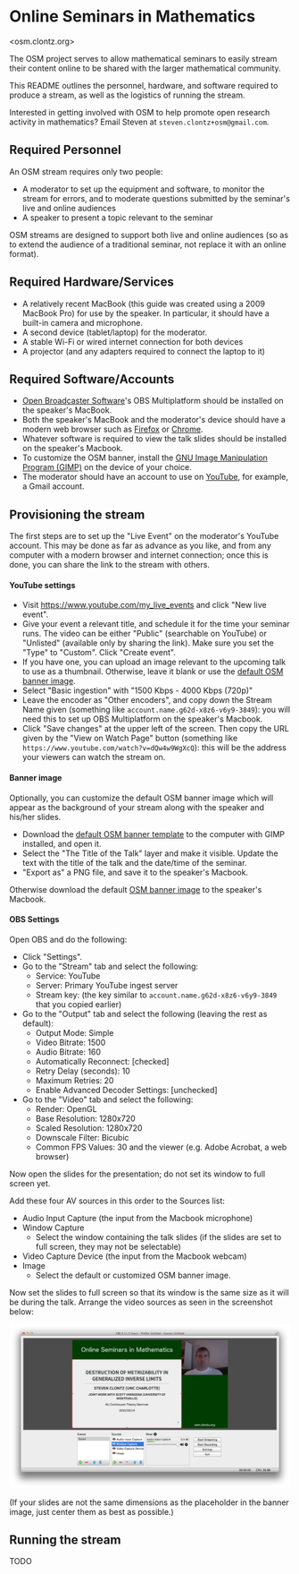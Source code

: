 # Online Seminars in Mathematics

<osm.clontz.org>

The OSM project serves to allow mathematical seminars to easily stream their content online to be shared with the larger mathematical community.

This README outlines the personnel, hardware, and software required to produce a stream, as well as the logistics of running the stream.

Interested in getting involved with OSM to help promote open research activity
in mathematics? Email Steven at `steven.clontz+osm@gmail.com`.

## Required Personnel

An OSM stream requires only two people:

* A moderator to set up the equipment and software, to monitor the stream for
  errors, and to moderate questions submitted by the seminar's live and online
  audiences
* A speaker to present a topic relevant to the seminar

OSM streams are designed to support both live and online audiences (so as
to extend the audience of a traditional seminar, not replace it with an
online format).

## Required Hardware/Services

* A relatively recent MacBook (this guide was created using a 2009 MacBook Pro)
  for use by the speaker. In particular, it should have a built-in camera and
  microphone.
* A second device (tablet/laptop) for the moderator.
* A stable Wi-Fi or wired internet connection for both devices
* A projector (and any adapters required to connect the laptop to it)

## Required Software/Accounts

* [Open Broadcaster Software](https://obsproject.com/)'s
  OBS Multiplatform should be installed
  on the speaker's MacBook.
* Both the speaker's MacBook and the moderator's device should have a modern
  web browser such as [Firefox](https://www.mozilla.org/en-US/firefox/)
  or [Chrome](https://www.google.com/chrome/browser/desktop/).
* Whatever software is required to view the talk slides should be installed
  on the speaker's Macbook.
* To customize the OSM banner, install the
  [GNU Image Manipulation Program (GIMP)](http://www.gimp.org/downloads/)
  on the device of your choice.
* The moderator should have an account to use on [YouTube](http://youtube.com),
  for example, a Gmail account.

## Provisioning the stream

The first steps are to set up the "Live Event" on the moderator's YouTube
account. This may be done as far as advance as you like, and from any
computer with a modern browser and internet connection; once this is done,
you can share the link to the stream with others.

#### YouTube settings

* Visit <https://www.youtube.com/my_live_events> and click "New live event".
* Give your event a relevant title, and schedule it for the time your
  seminar runs. The video can be either "Public" (searchable on YouTube) or
  "Unlisted" (available only by sharing the link).
  Make sure you set the "Type" to "Custom". Click "Create event".
* If you have one, you can upload an image relevant to the upcoming talk to
  use as a thumbnail. Otherwise, leave it blank or use the
  [default OSM banner image](https://raw.githubusercontent.com/StevenClontz/osm/master/osm_stream_banner.png).
* Select "Basic ingestion" with "1500 Kbps - 4000 Kbps (720p)"
* Leave the encoder as "Other encoders", and copy down the Stream Name given
  (something like `account.name.g62d-x8z6-v6y9-3849`): you will need this
  to set up OBS Multiplatform on the speaker's Macbook.
* Click "Save changes" at the upper left of the screen. Then copy the URL
  given by the "View on Watch Page" button (something like
  `https://www.youtube.com/watch?v=dQw4w9WgXcQ`):
  this will be the address your viewers can watch the stream on.

#### Banner image

Optionally, you can customize the default OSM banner image which will appear
as the background of your stream along with the speaker and his/her slides.

* Download the
  [default OSM banner template](https://raw.githubusercontent.com/StevenClontz/osm/master/osm_stream_banner.xcf)
  to the computer with GIMP installed, and open it.
* Select the "The Title of the Talk" layer and make it visible. Update
  the text with the title of the talk and the date/time of the seminar.
* "Export as" a PNG file, and save it to the speaker's Macbook.

Otherwise download the default
[OSM banner image](https://raw.githubusercontent.com/StevenClontz/osm/master/osm_stream_banner.png)
to the speaker's Macbook.

#### OBS Settings

Open OBS and do the following:

* Click "Settings".
* Go to the "Stream" tab and select the following:
    * Service: YouTube
    * Server: Primary YouTube ingest server
    * Stream key: (the key similar to `account.name.g62d-x8z6-v6y9-3849`
      that you copied earlier)
* Go to the "Output" tab and select the following (leaving the rest as default):
    * Output Mode: Simple
    * Video Bitrate: 1500
    * Audio Bitrate: 160
    * Automatically Reconnect: [checked]
    * Retry Delay (seconds): 10
    * Maximum Retries: 20
    * Enable Advanced Decoder Settings: [unchecked]
* Go to the "Video" tab and select the following:
    * Render: OpenGL
    * Base Resolution: 1280x720
    * Scaled Resolution: 1280x720
    * Downscale Filter: Bicubic
    * Common FPS Values: 30 and the viewer (e.g. Adobe Acrobat, a web browser)

Now open the slides for the presentation; do not set its window
to full screen yet.

Add these four AV sources in this order to the Sources list:

* Audio Input Capture (the input from the Macbook microphone)
* Window Capture
    * Select the window containing the talk slides (if the slides are set
      to full screen, they may not be selectable)
* Video Capture Device (the input from the Macbook webcam)
* Image
    * Select the default or customized OSM banner image.

Now set the slides to full screen so that its window is the same size as it
will be during the talk. Arrange the video sources as seen in the
screenshot below:

![OBS Screenshot](content/obs_screenshot.png)

(If your slides are not the same dimensions as the placeholder in the
banner image, just center them as best as possible.)

## Running the stream

TODO